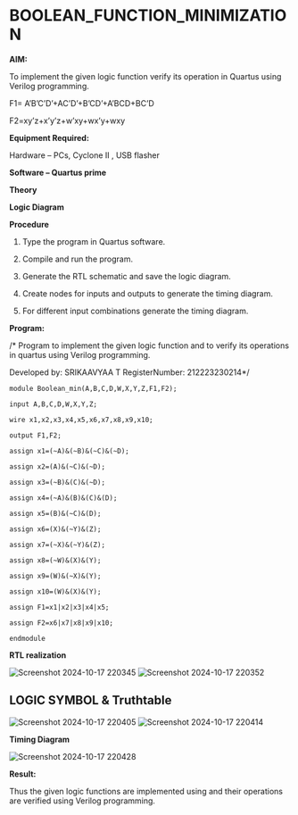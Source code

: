 # BOOLEAN_FUNCTION_MINIMIZATION

**AIM:**

To implement the given logic function verify its operation in Quartus using Verilog programming.

F1= A’B’C’D’+AC’D’+B’CD’+A’BCD+BC’D 

F2=xy’z+x’y’z+w’xy+wx’y+wxy

**Equipment Required:**

Hardware – PCs, Cyclone II , USB flasher

**Software – Quartus prime**

**Theory**

**Logic Diagram**

**Procedure**

1.	Type the program in Quartus software.

2.	Compile and run the program.

3.	Generate the RTL schematic and save the logic diagram.

4.	Create nodes for inputs and outputs to generate the timing diagram.

5.	For different input combinations generate the timing diagram.


**Program:**

/* Program to implement the given logic function and to verify its operations in quartus using Verilog programming. 

Developed by: SRIKAAVYAA T
RegisterNumber: 212223230214*/

```
module Boolean_min(A,B,C,D,W,X,Y,Z,F1,F2);

input A,B,C,D,W,X,Y,Z;

wire x1,x2,x3,x4,x5,x6,x7,x8,x9,x10;

output F1,F2;

assign x1=(~A)&(~B)&(~C)&(~D);

assign x2=(A)&(~C)&(~D);

assign x3=(~B)&(C)&(~D);

assign x4=(~A)&(B)&(C)&(D);

assign x5=(B)&(~C)&(D);

assign x6=(X)&(~Y)&(Z);

assign x7=(~X)&(~Y)&(Z);

assign x8=(~W)&(X)&(Y);

assign x9=(W)&(~X)&(Y);

assign x10=(W)&(X)&(Y);

assign F1=x1|x2|x3|x4|x5;

assign F2=x6|x7|x8|x9|x10;

endmodule
```

**RTL realization**

![Screenshot 2024-10-17 220345](https://github.com/user-attachments/assets/275e488b-baf4-4a79-bd9c-f72860b5ebac)
![Screenshot 2024-10-17 220352](https://github.com/user-attachments/assets/4b6dbd71-c0f1-45ad-b98f-6c3064214aee)


## LOGIC SYMBOL & Truthtable

![Screenshot 2024-10-17 220405](https://github.com/user-attachments/assets/e67af039-b3cc-446e-9ac5-6da07d477553)
![Screenshot 2024-10-17 220414](https://github.com/user-attachments/assets/dc46ee9c-f7dd-4daa-bcc8-84786c322922)

**Timing Diagram**

![Screenshot 2024-10-17 220428](https://github.com/user-attachments/assets/46d40db9-5441-4ddb-8e1b-8b5c1398434c)

**Result:**

Thus the given logic functions are implemented using and their operations are verified using Verilog programming.

